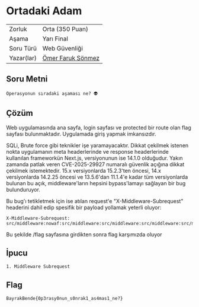 # Ortadaki Adam

 |    |  |
 | ------------- |-------------|
 | Zorluk        | Orta (350 Puan)|
 | Aşama         | Yarı Final   |
 | Soru Türü     | Web Güvenliği |
 | Yazar(lar)    | [Ömer Faruk Sönmez](https://github.com/omertheroot) |

## Soru Metni

```
Operasyonun sıradaki aşaması ne? 👽
```

## Çözüm

Web uygulamasında ana sayfa, login sayfası ve protected bir route olan flag sayfası bulunmaktadır. Uygulamada giriş yapmak imkansızdır.

SQLi, Brute force gibi teknikler işe yaramayacaktır. Dikkat çekilmek istenen nokta uygulamanın meta headerlerinde ve response headerlerinde kullanılan frameworkün Next.js, versiyonunun ise 14.1.0 olduğudur. Yakın zamanda patlak veren CVE-2025-29927 numaralı güvenlik açığına dikkat çekilmek istemektedir. 15.x versiyonlarda 15.2.3'ten öncesi, 14.x versiyonlarda 14.2.25 öncesi ve 13.5.6'dan 11.1.4'e kadar tüm versiyonlarda bulunan bu açık, middleware'ların hepsini bypass'lamayı sağlayan bir bug bulunduruyor.

Bu bug'ı tetikletmek için ise atılan request'e "X-Middleware-Subrequest" headerini dahil edip spesifik bir payload yollamak yeterli oluyor:
```
X-Middleware-Subrequest: src/middleware:nowaf:src/middleware:src/middleware:src/middleware:src/middleware:middleware:middleware:nowaf:middleware:middleware:middleware:pages/_middleware
```

Bu şekilde /flag sayfasına girdikten sonra flag karşımızda oluyor

## İpucu

```
1. Middleware Subrequest 
```

## Flag

```
BayrakBende{0p3rasy0nun_s0nrak1_as4mas1_ne?}
```